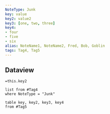 ```yaml
---
NoteType: Junk
key: value
key2: value2
key3: [one, two, three]
key4:
- four
- five
- six
alias: NoteName1, NoteName2, Fred, Bob, Goblin
tags: Tag4, Tag5
---
```


## Dataview
 `=this.key2`


```dataview
list from #Tag4
where NoteType = "Junk"
```

```dataview
table key, key2, key3, key4
from #Tag5
```



